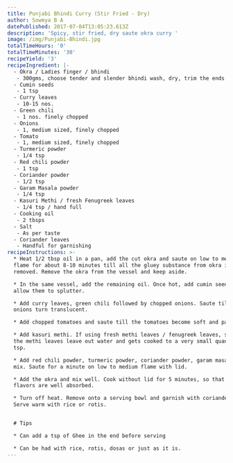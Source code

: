 ```yaml
---
title: Punjabi Bhindi Curry (Stir Fried - Dry)
author: Sowmya B A
datePublished: 2017-07-04T13:05:23.613Z
description: 'Spicy, stir fried, dry saute okra curry '
image: /img/Punjabi-Bhindi.jpg
totalTimeHours: '0'
totalTimeMinutes: '30'
recipeYield: '3'
recipeIngredient: |-
  - Okra / Ladies finger / bhindi
   - 300gms, choose tender and slender bhindi wash, dry, trim the ends and cut into 1/2" pieces
  - Cumin seeds
   - 1 tsp
  - Curry leaves
   - 10-15 nos.
  - Green chili
   - 1 nos. finely chopped
  - Onions
   - 1, medium sized, finely chopped
  - Tomato
   - 1, medium sized, finely chopped
  - Turmeric powder
   - 1/4 tsp
  - Red chili powder
   - 1 tsp
  - Coriander powder
   - 1/2 tsp
  - Garam Masala powder
   - 1/4 tsp
  - Kasuri Methi / fresh Fenugreek leaves
   - 1/4 tsp / hand full
  - Cooking oil
   - 2 tbsps
  - Salt
   - As per taste
  - Coriander leaves
   - Handful for garnishing
recipeInstructions: >-
  * Heat 1/2 tbsp oil in a pan, add the cut okra and saute on low to medium
  flame for about 8-10 minutes till all the gluey substance from okra is
  removed. Remove the okra from the vessel and keep aside.

  * In the same vessel, add the remaining oil. Once hot, add cumin seeds and
  allow them to splutter. 

  * Add curry leaves, green chili followed by chopped onions. Saute till the
  onions turn translucent.

  * Add chopped tomatoes and saute till the tomatoes become soft and paste like.

  * Add kasuri methi. If using fresh methi leaves / fenugreek leaves, saute till
  the methi leaves leave out water and gets cooked to a very small quantity of 1
  tsp.

  * Add red chili powder, turmeric powder, coriander powder, garam masala and
  mix. Saute for a minute on low to medium flame with lid.

  * Add the okra and mix well. Cook without lid for 5 minutes, so that all the
  flavors are well absorbed.

  * Turn off heat. Remove onto a serving bowl and garnish with coriander leaves.
  Serve warm with rice or rotis.


  # Tips

  * Can add a tsp of Ghee in the end before serving

  * Can be had with rice, rotis, dosas or just as it is.
---
```









